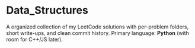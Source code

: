 # Data_Structures
A organized collection of my LeetCode solutions with per-problem folders, short write-ups, and clean commit history. Primary language: **Python** (with room for C++/JS later).
